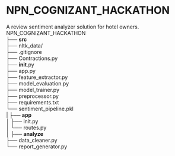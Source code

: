 # NPN_COGNIZANT_HACKATHON
A review sentiment analyzer solution for hotel owners.
<br>
NPN_COGNIZANT_HACKATHON<br>
├── **src**<br>
 ├── nltk_data/<br>
 ├── .gitignore<br>
 ├── Contractions.py<br>
 ├── __init__.py<br>
 ├── app.py<br>
 ├── feature_extractor.py<br>
 ├── model_evaluation.py<br>
 ├── model_trainer.py<br>
 ├── preprocessor.py<br>
 ├── requirements.txt<br>
 └── sentiment_pipeline.pkl<br>
|
├── **app**<br>
│ ├── init.py<br>
│ └── routes.py<br>
│
├── **analyze**<br>
├── data_cleaner.py<br>
└── report_generator.py<br>



